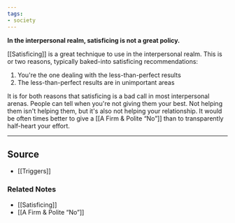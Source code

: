 ```yaml
---
tags:
- society
---
```

**In the interpersonal realm, satisficing is not a great policy.**

[[Satisficing]] is a great technique to use in the interpersonal realm. This is or two reasons, typically baked-into satisficing recommendations:

1. You're the one dealing with the less-than-perfect results
2. The less-than-perfect results are in unimportant areas

It is for both reasons that satisficing is a bad call in most interpersonal arenas. People can tell when you're not giving them your best. Not helping them isn't helping them, but it's also not helping your relationship. It would be often times better to give a [[A Firm & Polite “No”]] than to transparently half-heart your effort.

---

## Source
- [[Triggers]]

### Related Notes
- [[Satisficing]] 
- [[A Firm & Polite “No”]]